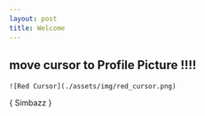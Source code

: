 ```yaml
---
layout: post
title: Welcome
---
```


## move cursor to Profile Picture !!!!

    ![Red Cursor](./assets/img/red_cursor.png)

{ Simbazz }
